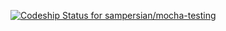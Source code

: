 [ ![Codeship Status for sampersian/mocha-testing](https://codeship.com/projects/2ded6f80-5748-0134-cf16-525b9a297c62/status?branch=master)](https://codeship.com/projects/172579)
